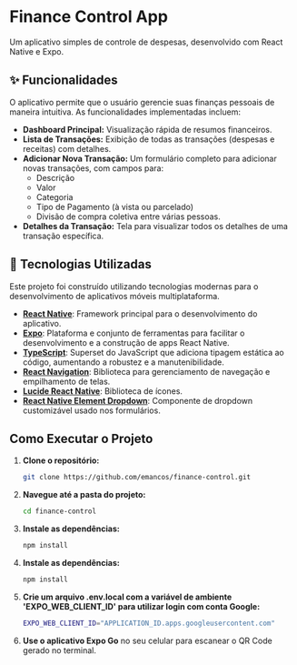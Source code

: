 # Finance Control App

Um aplicativo simples de controle de despesas, desenvolvido com React Native e Expo.

## ✨ Funcionalidades

O aplicativo permite que o usuário gerencie suas finanças pessoais de maneira intuitiva. As funcionalidades implementadas incluem:

-   **Dashboard Principal:** Visualização rápida de resumos financeiros.
-   **Lista de Transações:** Exibição de todas as transações (despesas e receitas) com detalhes.
-   **Adicionar Nova Transação:** Um formulário completo para adicionar novas transações, com campos para:
    -   Descrição
    -   Valor
    -   Categoria
    -   Tipo de Pagamento (à vista ou parcelado)
    -   Divisão de compra coletiva entre várias pessoas.
-   **Detalhes da Transação:** Tela para visualizar todos os detalhes de uma transação específica.

## 🚀 Tecnologias Utilizadas

Este projeto foi construído utilizando tecnologias modernas para o desenvolvimento de aplicativos móveis multiplataforma.

-   **[React Native](https://reactnative.dev/)**: Framework principal para o desenvolvimento do aplicativo.
-   **[Expo](https://expo.dev/)**: Plataforma e conjunto de ferramentas para facilitar o desenvolvimento e a construção de apps React Native.
-   **[TypeScript](https://www.typescriptlang.org/)**: Superset do JavaScript que adiciona tipagem estática ao código, aumentando a robustez e a manutenibilidade.
-   **[React Navigation](https://reactnavigation.org/)**: Biblioteca para gerenciamento de navegação e empilhamento de telas.
-   **[Lucide React Native](https://lucide.dev/)**: Biblioteca de ícones.
-   **[React Native Element Dropdown](https://github.com/hoaphantn7604/react-native-element-dropdown)**: Componente de dropdown customizável usado nos formulários.

## Como Executar o Projeto

1.  **Clone o repositório:**
    ```bash
    git clone https://github.com/emancos/finance-control.git
    ```
2.  **Navegue até a pasta do projeto:**
    ```bash
    cd finance-control
    ```
3.  **Instale as dependências:**
    ```bash
    npm install
    ```
4.  **Instale as dependências:**
    ```bash
    npm install
    ```
5.  **Crie um arquivo .env.local com a variável de ambiente 'EXPO_WEB_CLIENT_ID' para utilizar login com conta Google:**
    ```bash
    EXPO_WEB_CLIENT_ID="APPLICATION_ID.apps.googleusercontent.com"
    ```
5.  **Use o aplicativo Expo Go** no seu celular para escanear o QR Code gerado no terminal.
